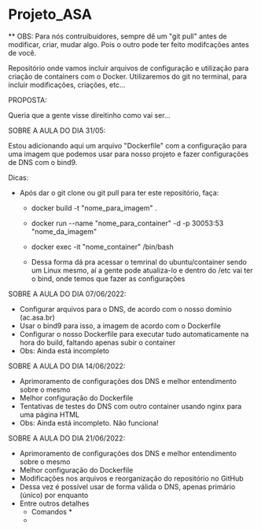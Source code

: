 # Projeto_ASA

** OBS: Para nós contruibuidores, sempre dê um "git pull" antes de modificar, criar, mudar algo. Pois o outro pode ter feito modifcações antes de você.

Repositório onde vamos incluir arquivos de configuração e utilização para
criação de containers com o Docker. Utilizaremos do git no terminal, para incluir modificações, criações, etc...


PROPOSTA:

Queria que a gente visse direitinho como vai ser...


SOBRE A AULA DO DIA 31/05:

Estou adicionando aqui um arquivo "Dockerfile" com a configuração para uma imagem que podemos usar para nosso projeto e fazer configurações de DNS com o bind9.

Dicas:

- Após dar o git clone ou git pull para ter este repositório, faça:
    - docker build -t "nome_para_imagem" .
    - docker run --name "nome_para_container" -d -p 30053:53 "nome_da_imagem"
    - docker exec -it "nome_container" /bin/bash

    - Dessa forma dá pra acessar o temrinal do ubuntu/container sendo um Linux mesmo, aí a gente pode atualiza-lo e dentro do /etc vai ter o bind, onde temos que fazer as configurações

SOBRE A AULA DO DIA 07/06/2022:

- Configurar arquivos para o DNS, de acordo com o nosso domínio (ac.asa.br)
- Usar o bind9 para isso, a imagem de acordo com o Dockerfile
- Configurar o nosso Dockerfile para executar tudo automaticamente na hora do build, faltando apenas subir o container
- Obs: Ainda está incompleto

SOBRE A AULA DO DIA 14/06/2022:

- Aprimoramento de configurações dos DNS e melhor entendimento sobre o mesmo
- Melhor configuração do Dockerfile
- Tentativas de testes do DNS com outro container usando nginx para uma página HTML
- Obs: Ainda está incompleto. Não funciona!

SOBRE A AULA DO DIA 21/06/2022:

- Aprimoramento de configurações dos DNS e melhor entendimento sobre o mesmo
- Melhor configuração do Dockerfile
- Modificações nos arquivos e reorganização do repositório no GitHub
- Dessa vez é possível usar de forma válida o DNS, apenas primário (único) por enquanto
- Entre outros detalhes
    * Comandos *
    * 
